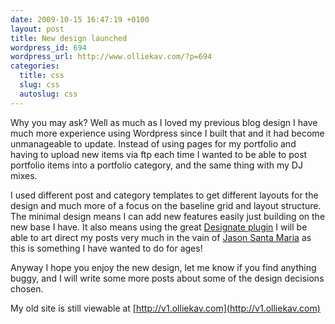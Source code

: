 ```yaml
--- 
date: 2009-10-15 16:47:19 +0100
layout: post
title: New design launched
wordpress_id: 694
wordpress_url: http://www.olliekav.com/?p=694
categories: 
  title: css
  slug: css
  autoslug: css
---
```


Why you may ask? Well as much as I loved my previous blog design I have much more experience using Wordpress since I built that and it had become unmanageable to update. Instead of using pages for my portfolio and having to upload new items via ftp each time I wanted to be able to post portfolio items into a portfolio category, and the same thing with my DJ mixes. 

I used different post and category templates to get different layouts for the design and much more of a focus on the baseline grid and layout structure. The minimal design means I can add new features easily just building on the new base I have. It also means using the great [Designate plugin](http://github.com/ionfish/designate) I will be able to art direct my posts very much in the vain of [Jason Santa Maria](http://jasonsantamaria.com) as this is something I have wanted to do for ages!

Anyway I hope you enjoy the new design, let me know if you find anything buggy, and I will write some more posts about some of the design decisions chosen.

My old site is still viewable at [http://v1.olliekav.com](http://v1.olliekav.com)
